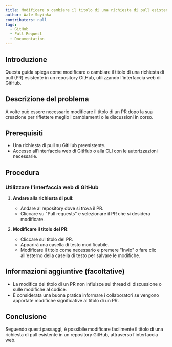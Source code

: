 ```yaml
---
title: Modificare o cambiare il titolo di una richiesta di pull esistente tramite github.com
author: Wale Soyinka
contributors: null
tags:
  - GitHub
  - Pull Request
  - Documentation
---
```


## Introduzione

Questa guida spiega come modificare o cambiare il titolo di una richiesta di pull (PR) esistente in un repository GitHub, utilizzando l'interfaccia web di GitHub.

## Descrizione del problema

A volte può essere necessario modificare il titolo di un PR dopo la sua creazione per riflettere meglio i cambiamenti o le discussioni in corso.

## Prerequisiti

- Una richiesta di pull su GitHub preesistente.
- Accesso all'interfaccia web di GitHub o alla CLI con le autorizzazioni necessarie.

## Procedura

### Utilizzare l'interfaccia web di GitHub

1. **Andare alla richiesta di pull**:
   - Andare al repository dove si trova il PR.
   - Cliccare su "Pull requests" e selezionare il PR che si desidera modificare.

2. **Modificare il titolo del PR**:
   - Cliccare sul titolo del PR.
   - Apparirà una casella di testo modificabile.
   - Modificare il titolo come necessario e premere "Invio" o fare clic all'esterno della casella di testo per salvare le modifiche.

## Informazioni aggiuntive (facoltative)

- La modifica del titolo di un PR non influisce sul thread di discussione o sulle modifiche al codice.
- È considerata una buona pratica informare i collaboratori se vengono apportate modifiche significative al titolo di un PR.

## Conclusione

Seguendo questi passaggi, è possibile modificare facilmente il titolo di una richiesta di pull esistente in un repository GitHub, attraverso l'interfaccia web.
